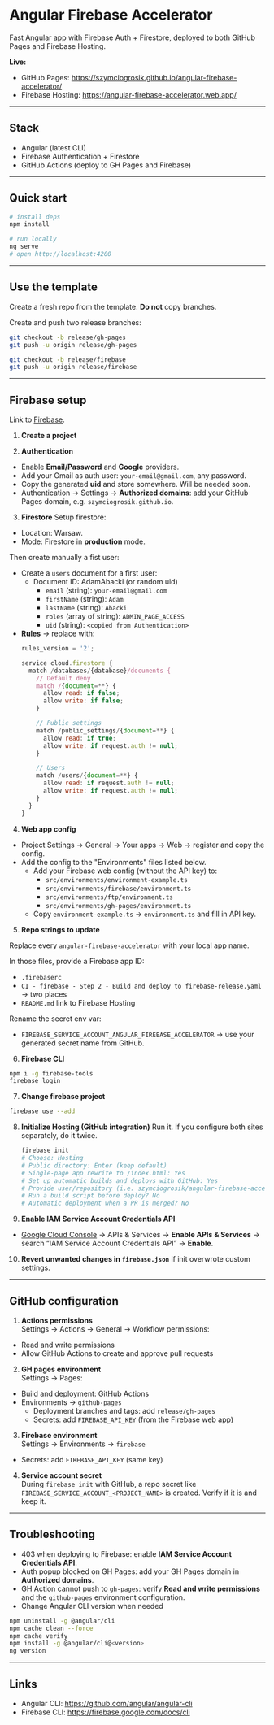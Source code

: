 # Angular Firebase Accelerator

Fast Angular app with Firebase Auth + Firestore, deployed to both GitHub Pages and Firebase Hosting.

**Live:**

- GitHub Pages: https://szymciogrosik.github.io/angular-firebase-accelerator/
- Firebase Hosting: https://angular-firebase-accelerator.web.app/

---

## Stack

- Angular (latest CLI)
- Firebase Authentication + Firestore
- GitHub Actions (deploy to GH Pages and Firebase)

---

## Quick start

```bash
# install deps
npm install

# run locally
ng serve
# open http://localhost:4200
```

---

## Use the template

Create a fresh repo from the template. **Do not** copy branches.

Create and push two release branches:

```bash
git checkout -b release/gh-pages
git push -u origin release/gh-pages
```

```bash
git checkout -b release/firebase
git push -u origin release/firebase
```

---

## Firebase setup

Link to [Firebase](https://console.firebase.google.com/).

1) **Create a project**

2) **Authentication**

- Enable **Email/Password** and **Google** providers.
- Add your Gmail as auth user: `your-email@gmail.com`, any password. 
- Copy the generated **uid** and store somewhere. Will be needed soon.
- Authentication → Settings → **Authorized domains**: add your GitHub Pages domain, e.g. `szymciogrosik.github.io`.

3) **Firestore**
Setup firestore:
- Location: Warsaw.
- Mode: Firestore in **production** mode.

Then create manually a fist user:
- Create a `users` document for a first user:
  - Document ID: AdamAbacki (or random uid)
    - `email` (string): `your-email@gmail.com`
    - `firstName` (string): `Adam`
    - `lastName` (string): `Abacki`
    - `roles` (array of string): `ADMIN_PAGE_ACCESS`
    - `uid` (string): `<copied from Authentication>`
- **Rules** → replace with:
  ```js
  rules_version = '2';

  service cloud.firestore {
    match /databases/{database}/documents {
      // Default deny
      match /{document=**} {
        allow read: if false;
        allow write: if false;
      }

      // Public settings
      match /public_settings/{document=**} {
        allow read: if true;
        allow write: if request.auth != null;
      }

      // Users
      match /users/{document=**} {
        allow read: if request.auth != null;
        allow write: if request.auth != null;
      }
    }
  }
  ```

4) **Web app config**

- Project Settings → General → Your apps → Web → register and copy the config.
- Add the config to the "Environments" files listed below.
  - Add your Firebase web config (without the API key) to:
    - `src/environments/environment-example.ts`
    - `src/environments/firebase/environment.ts`
    - `src/environments/ftp/environment.ts`
    - `src/environments/gh-pages/environment.ts`
  - Copy `environment-example.ts` → `environment.ts` and fill in API key.

5) **Repo strings to update**

Replace every `angular-firebase-accelerator` with your local app name.

In those files, provide a Firebase app ID:
- `.firebaserc`
- `CI - firebase - Step 2 - Build and deploy to firebase-release.yaml` → two places
- `README.md` link to Firebase Hosting

Rename the secret env var:
- `FIREBASE_SERVICE_ACCOUNT_ANGULAR_FIREBASE_ACCELERATOR` → use your generated secret name from GitHub.

6) **Firebase CLI**

```bash
npm i -g firebase-tools
firebase login
```

7) **Change firebase project**
```bash
firebase use --add
```

8) **Initialize Hosting (GitHub integration)**
   Run it. If you configure both sites separately, do it twice.

   ```bash
   firebase init
   # Choose: Hosting
   # Public directory: Enter (keep default)
   # Single-page app rewrite to /index.html: Yes
   # Set up automatic builds and deploys with GitHub: Yes
   # Provide user/repository (i.e. szymciogrosik/angular-firebase-accelerator)
   # Run a build script before deploy? No
   # Automatic deployment when a PR is merged? No
   ```

9) **Enable IAM Service Account Credentials API**

- [Google Cloud Console](https://console.cloud.google.com/welcome) → APIs & Services → **Enable APIs & Services** → search “IAM Service Account Credentials API” → **Enable**.

10) **Revert unwanted changes in `firebase.json`** if init overwrote custom settings.

---

## GitHub configuration

1) **Actions permissions**  
   Settings → Actions → General → Workflow permissions:

- Read and write permissions
- Allow GitHub Actions to create and approve pull requests

2) **GH pages environment**  
   Settings → Pages:

- Build and deployment: GitHub Actions
- Environments → `github-pages`
  - Deployment branches and tags: add `release/gh-pages`
  - Secrets: add `FIREBASE_API_KEY` (from the Firebase web app)

3) **Firebase environment**  
   Settings → Environments → `firebase`

- Secrets: add `FIREBASE_API_KEY` (same key)

4) **Service account secret**  
   During `firebase init` with GitHub, a repo secret like  
   `FIREBASE_SERVICE_ACCOUNT_<PROJECT_NAME>` is created. Verify if it is and keep it.

---

## Troubleshooting
- 403 when deploying to Firebase: enable **IAM Service Account Credentials API**.
- Auth popup blocked on GH Pages: add your GH Pages domain in **Authorized domains**.
- GH Action cannot push to `gh-pages`: verify **Read and write permissions** and the `github-pages` environment configuration.
- Change Angular CLI version when needed
```bash
npm uninstall -g @angular/cli
npm cache clean --force
npm cache verify
npm install -g @angular/cli@<version>
ng version
```

---

## Links

- Angular CLI: https://github.com/angular/angular-cli
- Firebase CLI: https://firebase.google.com/docs/cli
